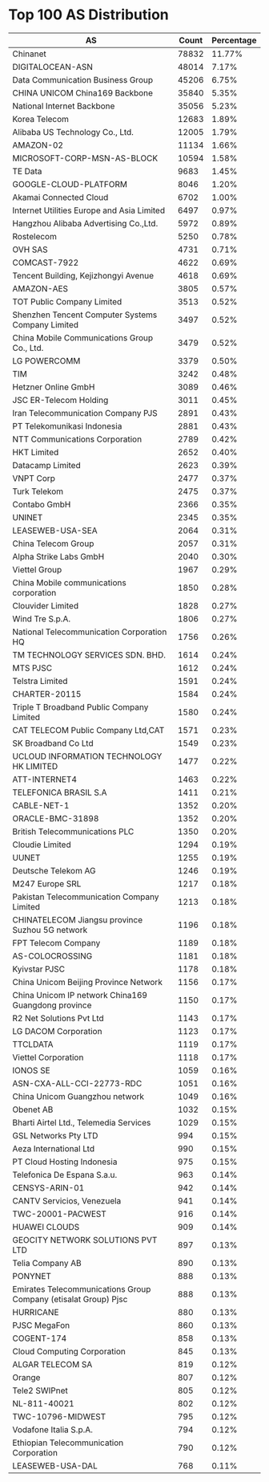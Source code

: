 # Top 100 AS Distribution
| AS | Count | Percentage |
|----|----|----|
| Chinanet | 78832 | 11.77% |
| DIGITALOCEAN-ASN | 48014 | 7.17% |
| Data Communication Business Group | 45206 | 6.75% |
| CHINA UNICOM China169 Backbone | 35840 | 5.35% |
| National Internet Backbone | 35056 | 5.23% |
| Korea Telecom | 12683 | 1.89% |
| Alibaba US Technology Co., Ltd. | 12005 | 1.79% |
| AMAZON-02 | 11134 | 1.66% |
| MICROSOFT-CORP-MSN-AS-BLOCK | 10594 | 1.58% |
| TE Data | 9683 | 1.45% |
| GOOGLE-CLOUD-PLATFORM | 8046 | 1.20% |
| Akamai Connected Cloud | 6702 | 1.00% |
| Internet Utilities Europe and Asia Limited | 6497 | 0.97% |
| Hangzhou Alibaba Advertising Co.,Ltd. | 5972 | 0.89% |
| Rostelecom | 5250 | 0.78% |
| OVH SAS | 4731 | 0.71% |
| COMCAST-7922 | 4622 | 0.69% |
| Tencent Building, Kejizhongyi Avenue | 4618 | 0.69% |
| AMAZON-AES | 3805 | 0.57% |
| TOT Public Company Limited | 3513 | 0.52% |
| Shenzhen Tencent Computer Systems Company Limited | 3497 | 0.52% |
| China Mobile Communications Group Co., Ltd. | 3479 | 0.52% |
| LG POWERCOMM | 3379 | 0.50% |
| TIM | 3242 | 0.48% |
| Hetzner Online GmbH | 3089 | 0.46% |
| JSC ER-Telecom Holding | 3011 | 0.45% |
| Iran Telecommunication Company PJS | 2891 | 0.43% |
| PT Telekomunikasi Indonesia | 2881 | 0.43% |
| NTT Communications Corporation | 2789 | 0.42% |
| HKT Limited | 2652 | 0.40% |
| Datacamp Limited | 2623 | 0.39% |
| VNPT Corp | 2477 | 0.37% |
| Turk Telekom | 2475 | 0.37% |
| Contabo GmbH | 2366 | 0.35% |
| UNINET | 2345 | 0.35% |
| LEASEWEB-USA-SEA | 2064 | 0.31% |
| China Telecom Group | 2057 | 0.31% |
| Alpha Strike Labs GmbH | 2040 | 0.30% |
| Viettel Group | 1967 | 0.29% |
| China Mobile communications corporation | 1850 | 0.28% |
| Clouvider Limited | 1828 | 0.27% |
| Wind Tre S.p.A. | 1806 | 0.27% |
| National Telecommunication Corporation HQ | 1756 | 0.26% |
| TM TECHNOLOGY SERVICES SDN. BHD. | 1614 | 0.24% |
| MTS PJSC | 1612 | 0.24% |
| Telstra Limited | 1591 | 0.24% |
| CHARTER-20115 | 1584 | 0.24% |
| Triple T Broadband Public Company Limited | 1580 | 0.24% |
| CAT TELECOM Public Company Ltd,CAT | 1571 | 0.23% |
| SK Broadband Co Ltd | 1549 | 0.23% |
| UCLOUD INFORMATION TECHNOLOGY HK LIMITED | 1477 | 0.22% |
| ATT-INTERNET4 | 1463 | 0.22% |
| TELEFONICA BRASIL S.A | 1411 | 0.21% |
| CABLE-NET-1 | 1352 | 0.20% |
| ORACLE-BMC-31898 | 1352 | 0.20% |
| British Telecommunications PLC | 1350 | 0.20% |
| Cloudie Limited | 1294 | 0.19% |
| UUNET | 1255 | 0.19% |
| Deutsche Telekom AG | 1246 | 0.19% |
| M247 Europe SRL | 1217 | 0.18% |
| Pakistan Telecommunication Company Limited | 1213 | 0.18% |
| CHINATELECOM Jiangsu province Suzhou 5G network | 1196 | 0.18% |
| FPT Telecom Company | 1189 | 0.18% |
| AS-COLOCROSSING | 1181 | 0.18% |
| Kyivstar PJSC | 1178 | 0.18% |
| China Unicom Beijing Province Network | 1156 | 0.17% |
| China Unicom IP network China169 Guangdong province | 1150 | 0.17% |
| R2 Net Solutions Pvt Ltd | 1143 | 0.17% |
| LG DACOM Corporation | 1123 | 0.17% |
| TTCLDATA | 1119 | 0.17% |
| Viettel Corporation | 1118 | 0.17% |
| IONOS SE | 1059 | 0.16% |
| ASN-CXA-ALL-CCI-22773-RDC | 1051 | 0.16% |
| China Unicom Guangzhou network | 1049 | 0.16% |
| Obenet AB | 1032 | 0.15% |
| Bharti Airtel Ltd., Telemedia Services | 1029 | 0.15% |
| GSL Networks Pty LTD | 994 | 0.15% |
| Aeza International Ltd | 990 | 0.15% |
| PT Cloud Hosting Indonesia | 975 | 0.15% |
| Telefonica De Espana S.a.u. | 963 | 0.14% |
| CENSYS-ARIN-01 | 942 | 0.14% |
| CANTV Servicios, Venezuela | 941 | 0.14% |
| TWC-20001-PACWEST | 916 | 0.14% |
| HUAWEI CLOUDS | 909 | 0.14% |
| GEOCITY NETWORK SOLUTIONS PVT LTD | 897 | 0.13% |
| Telia Company AB | 890 | 0.13% |
| PONYNET | 888 | 0.13% |
| Emirates Telecommunications Group Company (etisalat Group) Pjsc | 888 | 0.13% |
| HURRICANE | 880 | 0.13% |
| PJSC MegaFon | 860 | 0.13% |
| COGENT-174 | 858 | 0.13% |
| Cloud Computing Corporation | 845 | 0.13% |
| ALGAR TELECOM SA | 819 | 0.12% |
| Orange | 807 | 0.12% |
| Tele2 SWIPnet | 805 | 0.12% |
| NL-811-40021 | 802 | 0.12% |
| TWC-10796-MIDWEST | 795 | 0.12% |
| Vodafone Italia S.p.A. | 794 | 0.12% |
| Ethiopian Telecommunication Corporation | 790 | 0.12% |
| LEASEWEB-USA-DAL | 768 | 0.11% |
